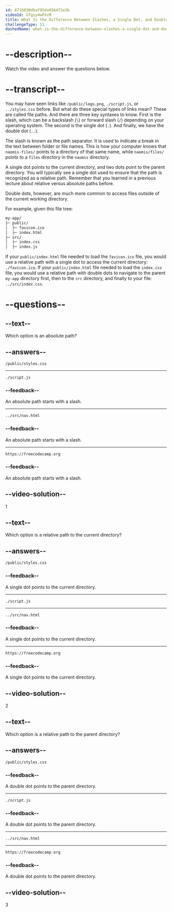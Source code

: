 ```yaml
---
id: 6716830dbaf95da9564f2e3b
videoId: GTgzy4wPXcM
title: What Is the Difference Between Slashes, a Single Dot, and Double Dot in Path Syntax?
challengeType: 11
dashedName: what-is-the-difference-between-slashes-a-single-dot-and-double-dot-in-path-syntax
---
```


# --description--

Watch the video and answer the questions below.

# --transcript--

You may have seen links like `/public/logo.png`, `./script.js`, or `../styles.css` before. But what do these special types of links mean? These are called file paths. And there are three key syntaxes to know. First is the slash, which can be a backslash (`\`) or forward slash (`/`) depending on your operating system. The second is the single dot (`.`). And finally, we have the double dot (`..`).

The slash is known as the path separator. It is used to indicate a break in the text between folder or file names. This is how your computer knows that `naomis-files/` points to a directory of that same name, while `naomis/files/` points to a `files` directory in the `naomis` directory.

A single dot points to the current directory, and two dots point to the parent directory. You will typically see a single dot used to ensure that the path is recognized as a relative path. Remember that you learned in a previous lecture about relative versus absolute paths before.

Double dots, however, are much more common to access files outside of the current working directory.

For example, given this file tree:

```sh
my-app/
├─ public/
│  ├─ favicon.ico
│  ├─ index.html
├─ src/
│  ├─ index.css
│  ├─ index.js
```

If your `public/index.html` file needed to load the `favicon.ico` file, you would use a relative path with a single dot to access the current directory: `./favicon.ico`. If your `public/index.html` file needed to load the `index.css` file, you would use a relative path with double dots to navigate to the parent `my-app` directory first, then to the `src` directory, and finally to your file: `../src/index.css`.

# --questions--

## --text--

Which option is an absolute path?

## --answers--

`/public/styles.css`

---

`./script.js`

### --feedback--

An absolute path starts with a slash.

---

`../src/nav.html`

### --feedback--

An absolute path starts with a slash.

---

`https://freecodecamp.org`

### --feedback--

An absolute path starts with a slash.

## --video-solution--

1

## --text--

Which option is a relative path to the current directory?

## --answers--

`/public/styles.css`

### --feedback--

A single dot points to the current directory.

---

`./script.js`

---

`../src/nav.html`

### --feedback--

A single dot points to the current directory.

---

`https://freecodecamp.org`

### --feedback--

A single dot points to the current directory.

## --video-solution--

2

## --text--

Which option is a relative path to the parent directory?

## --answers--

`/public/styles.css`

### --feedback--

A double dot points to the parent directory.

---

`./script.js`

### --feedback--

A double dot points to the parent directory.

---

`../src/nav.html`

---

`https://freecodecamp.org`

### --feedback--

A double dot points to the parent directory.

## --video-solution--

3
